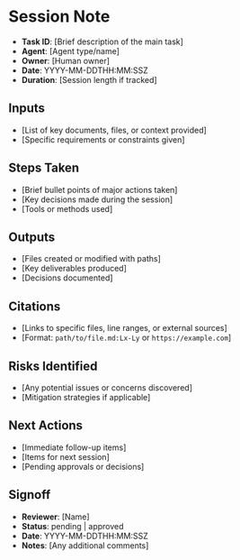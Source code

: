 # Session Note

- **Task ID**: [Brief description of the main task]
- **Agent**: [Agent type/name]
- **Owner**: [Human owner]
- **Date**: YYYY-MM-DDTHH:MM:SSZ
- **Duration**: [Session length if tracked]

## Inputs

- [List of key documents, files, or context provided]
- [Specific requirements or constraints given]

## Steps Taken

- [Brief bullet points of major actions taken]
- [Key decisions made during the session]
- [Tools or methods used]

## Outputs

- [Files created or modified with paths]
- [Key deliverables produced]
- [Decisions documented]

## Citations

- [Links to specific files, line ranges, or external sources]
- [Format: `path/to/file.md:Lx-Ly` or `https://example.com`]

## Risks Identified

- [Any potential issues or concerns discovered]
- [Mitigation strategies if applicable]

## Next Actions

- [Immediate follow-up items]
- [Items for next session]
- [Pending approvals or decisions]

## Signoff

- **Reviewer**: [Name]
- **Status**: pending | approved
- **Date**: YYYY-MM-DDTHH:MM:SSZ
- **Notes**: [Any additional comments]
